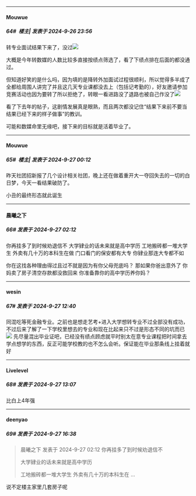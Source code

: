 ﻿
*****

####  Mouwue  
##### 64#         楼主| 发表于 2024-9-26 23:56

转专业面试结果下来了，没过<img src="https://static.saraba1st.com/image/smiley/face2017/186.png" referrerpolicy="no-referrer">

大概是今年转数媒的人数比较多直接按绩点筛选了，看了下绩点排在后面的都没通过。

但知道好笑的是什么吗，因为填的是降转外加面试过程很顺利，所以觉得多半成了全都给周围人讲完了并且这几天专业课都没去上（包括记考勤的），好友邀请参加竞赛活动也因为要转了所以拒绝了，转眼一看进路没了退路也被自己作没了<img src="https://static.saraba1st.com/image/smiley/face2017/067.png" referrerpolicy="no-referrer">

看了下去年的帖子，这剧情发展真是眼熟，而且两次都没记住“结果下来前不要当结果已经下来的样子做事”的教训。

可能和数媒命里无缘吧，接下来的目标就是活着毕业了。


*****

####  Mouwue  
##### 65#         楼主| 发表于 2024-9-27 00:12

昨天社团招新报了几个设计相关社团，晚上还在做着重开大一夺回失去的一切的白日梦，今天一看结果破防了。

小丑的最终形态就此诞生


*****

####  晨曦之下  
##### 66#       发表于 2024-9-27 02:12

你再挂多了到时候劝退信不 
大学肄业的话未来就是高中学历 
工地搬砖都一堆大学生 外卖有几十万的本科生在做 门口看门的保安都有大专 你肄业那连大专都不如

你在这找各种理由得过且过不就是因为有你父母兜底吗？
那如果你爸出意外了 你妈卖了房子清空存款都没救回来 你准备靠你的高中学历养你妈？


*****

####  wesin  
##### 67#       发表于 2024-9-27 12:40

同混吃等死金融专业。之前也是想走艺考+进入大学想转专业不过全部没有成功，不过后来了解了一下学校里想去的专业和现在比起来只不过是形态不同的坑而已<img src="https://static.saraba1st.com/image/smiley/face2017/002.png" referrerpolicy="no-referrer">
先尽量混出毕业证吧，已经没有绩点顾虑就平时别太在意专业课程把时间拿去学点想学的东西，反正可能学校教的也不怎么会听。保证能在毕业那条线上挂着就好


*****

####  Livelevel  
##### 68#       发表于 2024-9-27 13:07

比白上4年强


*****

####  deenyao  
##### 69#       发表于 2024-9-27 16:38

<blockquote>晨曦之下 发表于 2024-9-27 02:12
你再挂多了到时候劝退信不 

大学肄业的话未来就是高中学历 

工地搬砖都一堆大学生 外卖有几十万的本科生在 ...</blockquote>
说不定楼主家里几套房子呢

